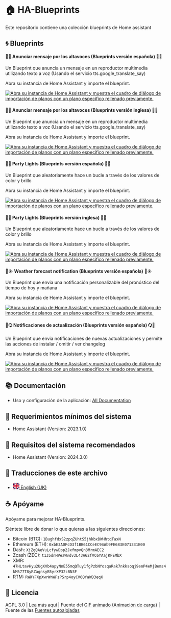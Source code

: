 # 🏠 HA-Blueprints

Este repositorio contiene una colección blueprints de Home assistant

## 🌀 Blueprints

#### 🔔📢 Anunciar mensaje por los altavoces (Blueprints versión española) 📢🔔

Un Blueprint que anuncia un mensaje en un reproductor multimedia utilizando texto a voz (Usando el servicio tts.google_translate_say)

Abra su instancia de Home Assistant y importe el blueprint.

[![Abra su instancia de Home Assistant y muestra el cuadro de diálogo de importación de planos con un plano específico rellenado previamente.](https://my.home-assistant.io/badges/blueprint_import.svg)](https://my.home-assistant.io/redirect/blueprint_import/?blueprint_url=https://github.com/cvc90/HA-Blueprints/blob/main/Scripts/anunciar-mensaje-por-altavoces.yaml)

#### 🔔📢 Anunciar mensaje por los altavoces (Blueprints versión inglesa) 📢🔔

Un Blueprint que anuncia un mensaje en un reproductor multimedia utilizando texto a voz (Usando el servicio tts.google_translate_say)

Abra su instancia de Home Assistant y importe el blueprint.

[![Abra su instancia de Home Assistant y muestra el cuadro de diálogo de importación de planos con un plano específico rellenado previamente.](https://my.home-assistant.io/badges/blueprint_import.svg)](https://my.home-assistant.io/redirect/blueprint_import/?blueprint_url=https://github.com/cvc90/HA-Blueprints/blob/main/Scripts/announce-message-over-speakers.yaml)

#### 🔔🥳 Party Lights (Blueprints versión española) 🥳🔔

Un Blueprint que aleatoriamente hace un bucle a través de los valores de color y brillo

Abra su instancia de Home Assistant y importe el blueprint.

[![Abra su instancia de Home Assistant y muestra el cuadro de diálogo de importación de planos con un plano específico rellenado previamente.](https://my.home-assistant.io/badges/blueprint_import.svg)](https://my.home-assistant.io/redirect/blueprint_import/?blueprint_url=https://github.com/cvc90/HA-Blueprints/blob/main/Scripts/luces_fiesta.yaml)

#### 🔔🥳 Party Lights (Blueprints versión inglesa) 🥳🔔

Un Blueprint que aleatoriamente hace un bucle a través de los valores de color y brillo

Abra su instancia de Home Assistant y importe el blueprint.

[![Abra su instancia de Home Assistant y muestra el cuadro de diálogo de importación de planos con un plano específico rellenado previamente.](https://my.home-assistant.io/badges/blueprint_import.svg)](https://my.home-assistant.io/redirect/blueprint_import/?blueprint_url=https://github.com/cvc90/HA-Blueprints/blob/main/Scripts/party_lights.yaml)

#### 🔔☀ Weather forecast notification (Blueprints versión española) 🔔☀

Un Blueprint que envia una notificación personalizable del pronóstico del tiempo de hoy y mañana

Abra su instancia de Home Assistant y importe el blueprint.

[![Abra su instancia de Home Assistant y muestra el cuadro de diálogo de importación de planos con un plano específico rellenado previamente.](https://my.home-assistant.io/badges/blueprint_import.svg)](https://my.home-assistant.io/redirect/blueprint_import/?blueprint_url=https://github.com/cvc90/HA-Blueprints/blob/main/Scripts/notificacion_meteorologica.yaml)

####  🔔🗘 Notificaciones de actualización (Blueprints versión española) 🗘🔔

Un Blueprint que envia notificaciones de nuevas actualizaciones y permite las acciones de instalar / omitir / ver changelog

Abra su instancia de Home Assistant y importe el blueprint.

[![Abra su instancia de Home Assistant y muestra el cuadro de diálogo de importación de planos con un plano específico rellenado previamente.](https://my.home-assistant.io/badges/blueprint_import.svg)](https://my.home-assistant.io/redirect/blueprint_import/?blueprint_url=https://github.com/cvc90/HA-Blueprints/blob/main/Scripts/notificaciones_de_actualización.yaml)

## 📚 Documentación

- Uso y configuración de la aplicación: [All Documentation](docs/README.md)

## 📑 Requerimientos mínimos del sistema

- Home Assistant (Version: 2023.1.0)

## 📑 Requisitos del sistema recomendados

- Home Assistant (Version: 2024.3.0)

## 🏴 Traducciones de este archivo

* <a href="README.md">
   <img src="https://github.com/lipis/flag-icons/blob/main/flags/4x3/gb.svg" alt="README.md" style="height: 20px !important;width: 20px !important;"> English (UK)
  </a> 

## ☕ Apóyame

Apóyame para mejorar HA-Blueprints.

Siéntete libre de donar lo que quieras a las siguientes direcciones:

- Bitcoin (BTC): `1BughfdxS2zpqZUhtS5jhkbxDWHhtqTaxN`
- Ethereum (ETH): `0xbE3A0FcD3f1BB61CCeEC94Ab9FE683E071331E00`
- Dash: `XjZgQAeVuLcfywDpp2JxfmpvQn3MrmAEC2`
- Zcash (ZEC): `t1J5dnHVeaWvdv3L43A62fVC6YAajKFEMbX`
- XMR: `47HLtavHyu2UgXVb4apyNnE55mqQTuy1fgPzbNYosqaRak7nkksoqj9enP4eMjBems4kM577T8yRZagnsyB5yrXP32cBN3F`
- RTM: `RWRYFXpXwrWnWFzPSrp4oyCV6QYaWD3eqX`

## 📑 Licencia
  AGPL 3.0 | [Lea más aquí](LICENSE.md) | Fuente del [GIF animado (Animación de carga)](https://commons.wikimedia.org/wiki/File:Loading_Animation.gif) | Fuente de las [Fuentes autoalojadas](https://github.com/adobe-fonts/source-sans)

